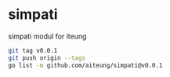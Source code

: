 # simpati

simpati modul for iteung

```sh
git tag v0.0.1
git push origin --tags
go list -m github.com/aiteung/simpati@v0.0.1
```
